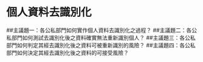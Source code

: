 # 個人資料去識別化

##主議題一：各公私部門如何實作個人資料去識別化之過程？
##主議題二：各公私部門如何測試去識別化後之資料確實無法重新識別個人？
##主議題三：各公私部門如何判定其經去識別化後之資料可被重新識別的風險？
##主議題四：各公私部門如何決定其經去識別化後之資料的可接受風險？





